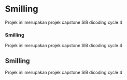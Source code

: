 # Smilling
Projek ini merupakan projek capstone SIB dicoding cycle 4
### Smilling
Projek ini merupakan projek capstone SIB dicoding cycle 4
## Smilling
Projek ini merupakan projek capstone SIB dicoding cycle 4

